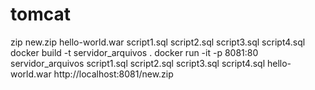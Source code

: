 # tomcat

zip new.zip hello-world.war script1.sql script2.sql script3.sql script4.sql
docker build -t servidor_arquivos .
docker run -it -p 8081:80 servidor_arquivos
script1.sql
script2.sql
script3.sql
script4.sql
hello-world.war
http://localhost:8081/new.zip
